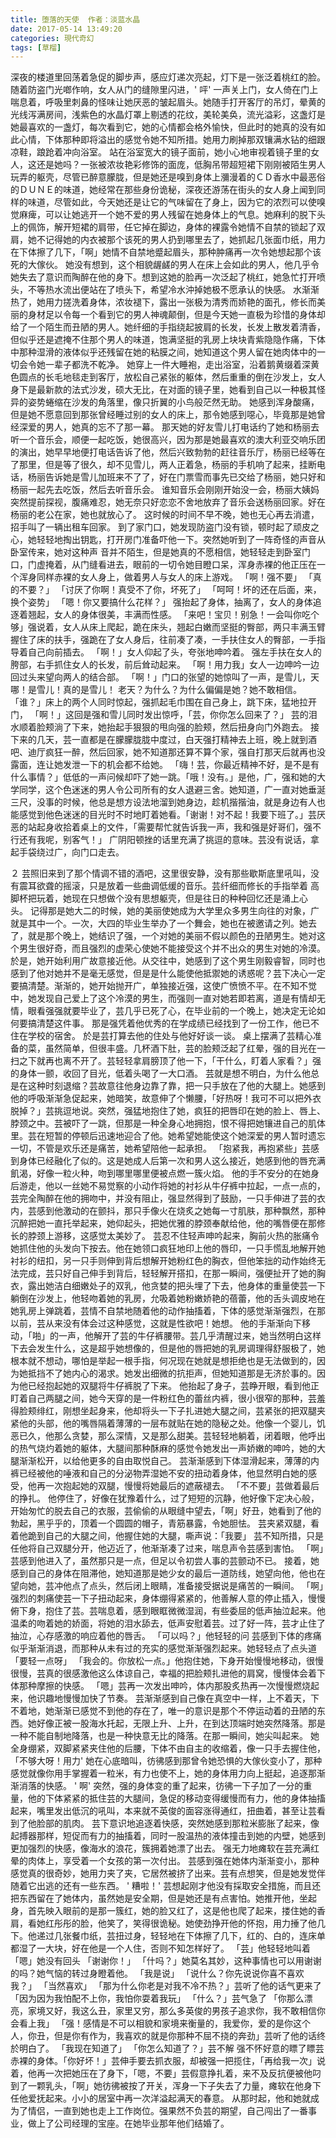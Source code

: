 ```yaml
---
title: 堕落的天使  作者：淡蓝水晶
date: 2017-05-14 13:49:20
categories: 現代奇幻
tags: [草榴]
---
```

深夜的楼道里回荡着急促的脚步声，感应灯递次亮起，灯下是一张泛着桃红的脸。随着防盗门光啷作响，女人从门的缝隙里闪进，' 呯' 一声关上门，女人倚在门上喘息着，呼吸里刺鼻的怪味让她厌恶的皱起眉头。她随手打开客厅的吊灯，晕黄的光线泻满房间，浅紫色的水晶灯罩上剔透的花纹，美轮美奂，流光溢彩，这盏灯是她最喜欢的一盏灯，每次看到它，她的心情都会格外愉快，但此时的她真的没有如此心情，下体那种即将溢出的感觉令她不知所措。她用力刷掉那双镶满水钻的细跟凉鞋，踉跄着冲向浴室。
站在浴室宽大的镜子面前，她小心地审视着镜子里的女人，这还是她吗？一张被浓妆艳彩修饰的面庞，低胸吊带超短裙下刚刚被陌生男人玩弄的躯壳，尽管已醉意朦胧，但是她还是嗅到身体上瀰漫着的ＣＤ香水中最恶俗的ＤＵＮＥ的味道，她经常在那些身份诡秘，深夜还游荡在街头的女人身上闻到同样的味道，尽管如此，今天她还是让它的气味留在了身上，因为它的浓烈可以使嗅觉麻痺，可以让她逃开一个她不爱的男人残留在她身体上的气息。她麻利的脱下头上的佩饰，解开短裙的肩带，任它掉在脚边，身体的裸露令她情不自禁的锁起了双肩，她不记得她的内衣被那个该死的男人扔到哪里去了，她抓起几张面巾纸，用力在下体擦了几下，「啊」她情不自禁地蹙起眉头，那种肿痛再一次令她想起那个该死的大傢伙。
她没有想到，这个相貌龌鹾的男人在床上会如此的男人，他几乎令她失去了意识而陶醉在他的身下。想到这她的脸再一次泛起了桃红，她急忙打开喷头，不等热水流出便站在了喷头下，希望冷水沖掉她极不愿承认的快感。
水渐渐热了，她用力搓洗着身体，浓妆褪下，露出一张极为清秀而娇艳的面孔，修长而美丽的身材足以令每一个看到它的男人神魂颠倒，但是今天她一直极为珍惜的身体却给了一个陌生而丑陋的男人。她纤细的手指绕起披肩的长发，长发上散发着清香，但似乎还是遮掩不住那个男人的味道，饱满坚挺的乳房上块块青紫隐隐作痛，下体中那种湿滑的液体似乎还残留在她的粘膜之间，她知道这个男人留在她肉体中的一切会令她一辈子都洗不乾净。
她穿上一件大睡袍，走出浴室，沿着鹅黄缀着深黄色圆点的长毛地毯走到客厅，放松自己紧张的躯体，然后重重的倒在沙发上，女人身下是最新款的法式沙发，硕大无比，在对面的镜子里，她看到自己以一种极其怪异的姿势蜷缩在沙发的角落里，像只折翼的小鸟般茫然无助。
她感到浑身酸痛，但是她不愿意回到那张曾经睡过别的女人的床上，那令她感到噁心，毕竟那是她曾经深爱的男人，她真的忘不了那一幕。
那天她的好友雪儿打电话约了她和杨丽去听一个音乐会，顺便一起吃饭，她很高兴，因为那是她最喜欢的澳大利亚交响乐团的演出，她早早地便打电话告诉了他，然后兴致勃勃的赶往音乐厅，杨丽已经等在了那里，但是等了很久，却不见雪儿，两人正着急，杨丽的手机响了起来，挂断电话，杨丽告诉她是雪儿加班来不了了，好在门票雪而事先已交给了杨丽，她只好和杨丽一起先去吃饭，然后去听音乐会。
谁知音乐会刚刚开始没一会，杨丽大姨妈突然提前探视，腹痛难忍，她无奈只好恋恋不舍地放弃了音乐会送杨丽回家。好在杨丽的老公在家，她也就放心了。
这时候的时间不早不晚，她也无心再去消遣，招手叫了一辆出租车回家。
到了家门口，她发现防盗门没有锁，顿时起了顽皮之心，她轻轻地掏出钥匙，打开房门准备吓他一下。突然她听到了一阵奇怪的声音从卧室传来，她对这种声
音并不陌生，但是她真的不愿相信，她轻轻走到卧室门口，门虚掩着，从门缝看进去，眼前的一切令她目瞪口呆，浑身赤裸的他正压在一个浑身同样赤裸的女人身上，做着男人与女人的床上游戏。
「啊！强不要」
「真的不要？」
「讨厌了你啊！真受不了你，坏死了」
「呵呵！坏的还在后面，来，换个姿势」
「嗯！你又要搞什么花样？」
强抬起了身体，抽离了，女人的身体追逐着翘起，女人的身体很美，丰满而性感。
「来吧！宝贝！别急！一会叫你吃个够」强说着，女人从床上爬起，跪在床头，翘起白嫩而坚挺的臀部，两只丰满玉臂握住了床的扶手，强跪在了女人身后，往前凑了凑，一手扶住女人的臀部，一手指导着自己向前插去。
「啊！」女人仰起了头，夸张地呻吟着。
强左手扶在女人的胯部，右手抓住女人的长发，前后耸动起来。
「啊！用力我」女人一边呻吟一边回过头来望向两人的结合部。
「啊！」门口的张望的她惊叫了一声，是雪儿，天哪！是雪儿！真的是雪儿！
老天？为什么？为什么偏偏是她？她不敢相信。
「谁？」床上的两个人同时惊起，强抓起毛巾围在自己身上，跳下床，猛地拉开门，
「啊！」这回是强和雪儿同时发出惊呼，「芸，你你怎么回来了？」
芸的泪水顺着脸颊淌了下来，她抬起手狠狠的甩向强的脸颊，然后扭身向门外跑去。
接下来的几天，芸一直都是在朦朦胧胧中度过，白天强打精神去上班，晚上就到酒吧、迪厅疯狂一醉，然后回家，她不知道那还算不算个家，强自打那天后就再也没露面，连让她发泄一下的机会都不给她。
「嗨！芸，你最近精神不好，是不是有什么事情？」低低的一声问候却吓了她一跳。「哦！没有。」是他，广，强和她的大学同学，这个色迷迷的男人令公司所有的女人退避三舍。她知道，广一直对她垂涎三尺，没事的时候，他总是想方设法地溜到她身边，趁机揩揩油，就是身边有人也能感觉到他色迷迷的目光时不时地盯着她看。「谢谢！对不起！我要下班了。」芸厌恶的站起身收拾着桌上的文件，「需要帮忙就告诉我一声，我和强是好哥们，强不行还有我呢，别客气！」
广阴阳顿挫的话里充满了挑逗的意味。芸没有说话，拿起手袋绕过广，向门口走去。

２
芸照旧来到了那个情调不错的酒吧，这里很安静，没有那些歇斯底里吼叫，没有震耳欲聋的摇滚，只是放着一些曲调低缓的音乐。芸纤细而修长的手指举着
高脚杯把玩着，她现在只想做个没有思想躯壳，但是往日的种种回忆还是涌上心
头。
记得那是她大二的时候，她的美丽使她成为大学里众多男生向往的对象，广就是其中一个。一次，大四的毕业生举办了一个舞会，她也在被邀请之列。她去了，就是那个晚上，她结识了强，一个对她的美丽不假以颜色的丑陋男生。她对这个男生很好奇，而且强烈的虚荣心使她不能接受这个并不出众的男生对她的冷漠。
於是，她开始利用广故意接近他。从交往中，她感到了这个男生刚毅睿智，同时也感到了他对她并不是毫无感觉，但是是什么能使他抵禦她的诱惑呢？芸下决心一定要搞清楚。渐渐的，她开始抛开广，单独接近强，这使广愤愤不平。在不知不觉中，她发现自己爱上了这个冷漠的男生，而强则一直对她若即若离，道是有情却无情，眼看强强就要毕业了，芸几乎已死了心，在毕业前的一个晚上，她决定无论如何要搞清楚这件事。
那是强凭着他优秀的在学成绩已经找到了一份工作，他已不住在学校的宿舍。
於是芸打算去他的住处与他好好谈一谈。
桌上摆满了芸精心准备的菜，虽然简单，但很丰盛。几杯酒下肚，芸的脸颊泛起了红晕，强的目光在一扫之下就再也离不开了。芸轻轻拿肩膀顶了他一下，「干什么，盯着人家看？」强的身体一颤，收回了目光，低着头喝了一大口酒。
芸就是想不明白，为什么他总是在这种时刻退缩？芸故意往他身边靠了靠，把一只手放在了他的大腿上。她感到他的呼吸渐渐急促起来，她暗笑，故意伸了个懒腰，「好热呀！我可不可以把外衣脱掉？」芸挑逗地说。突然，强猛地抱住了她，疯狂的把唇印在她的脸上、唇上、脖颈之中。芸被吓了一跳，但那是一种全身心地拥抱，恨不得把她镶进自己的肌体里。芸在短暂的停顿后迅速地迎合了他。她希望她能使这个她深爱的男人暂时遗忘一切，不管是欢乐还是痛苦，她希望陪他一起承担。
「抱紧我，再抱紧些」芸感到身体已经融化了似的。这是她成人后第一次和男人这么接近，她感到他的唇充满飢渴，好像一粒火种，吻到哪里哪里便被点燃一簇火焰。
他的手不安分的在她身后游走，他以一丝她不易觉察的小动作将她的衬衫从牛仔裤中拉起，一点一点的，芸完全陶醉在他的拥吻中，并没有阻止，强显然得到了鼓励，一只手伸进了芸的衣内，芸感到他激动的在颤抖，那只手像火在烧炙之她每一寸肌肤，那种飘然，那种沉醉把她一直托举起来，她仰起头，把她优雅的脖颈奉献给他，他的嘴唇便在那修长的脖颈上游移，这感觉太美妙了。
芸忍不住轻声呻吟起来，胸前火热的胀痛令她抓住他的头发向下按去。他在她领口疯狂地印上他的唇印，一只手慌乱地解开她衬衫的纽扣，另一只手则伸到背后想解开她粉红色的胸衣，但他笨拙的动作始终无法完成，芸只好自己伸手到背后，轻轻解开搭扣，在那一瞬间，强便扯开了她的胸衣，露出她洁白细嫩处子的双乳，他贪婪的把头埋了下去，他身体的重量使芸一下躺倒在沙发上，他轻吻着她的乳房，允吸着她粉嫩娇艳的蓓蕾，他的舌头调皮地在她乳房上弹跳着，芸情不自禁地随着他的动作抽搐着，下体的感觉渐渐强烈，在那以前，芸从来没有体会过这种感觉，这就是性欲吧！她想。
他的手渐渐向下移动，「啪」的一声，他解开了芸的牛仔裤腰带。芸几乎清醒过来，她当然明白这样下去会发生什么，这是超乎她想像的，但是他的唇把她的乳房调理得舒服极了，她根本就不想动，哪怕是举起一根手指，何况现在她就是想拒绝也是无法做到的，因为她抵挡不了她内心的渴求。她发出细微的抗拒声，但她知道那是无济於事的。因为他已经抱起她的双腿将牛仔裤脱了下来。
他抬起了身子，芸睁开眼，看到他正盯着自己两腿之间，她今天穿的是一件粉红色的蕾丝内裤，很小很窄的那种，芸羞得脸颊绯红，刚想坐起身来，他却将头一下子扎进她大腿之间，芸紧张的把双腿夹紧他的头部，他的嘴唇隔着薄薄的一层布就贴在她的隐秘之处。他像一个婴儿，饥恶已久，他那么贪婪，那么深情，又是那么甜美。芸轻轻地躺着，闭着眼，他呼出的热气烧灼着她的躯体，大腿间那种酥麻的感觉令她发出一声娇嫩的呻吟，她的大腿渐渐松开，以给他更多的自由取悦自己。
芸渐渐感到下体湿滑起来，薄薄的内裤已经被他的唾液和自己的分泌物弄湿她不安的扭动着身体，他显然明白她的感受，他再一次抱起她的双腿，慢慢将她最后的遮蔽褪去。
「不不要」芸做着最后的挣扎。
他停住了，好像在犹豫着什么，过了短短的沉静，他好像下定决心般，开始匆忙的脱去自己的衣服，芸偷偷的从眼缝中望去，「啊」好丑，她看到了他的勃起，黑乎乎的，顶着一个圆圆的帽子，青筋暴露，令她胆怯。
芸夹紧双腿，看着他跪到自己的大腿之间，他握住她的大腿，嘶声说：「我要」
芸不知所措，只是任他将自己双腿分开，他迈近了，他渐渐凑了过来，喘息声令芸感到害怕。
「啊」芸感到他进入了，虽然那只是一点，但足以令初尝人事的芸颤动不已。
接着，她感到自己的身体在阻滞他，她知道那是她少女的最后一道防线，她望向他，他也在望向她，芸冲他点了点头，然后闭上眼睛，准备接受据说是痛苦的一瞬间。
「啊」强烈的刺痛使芸一下子扭动起来，身体绷得紧紧的，他善解人意的停止插入，慢慢俯下身，抱住了芸。芸喘息着，感到眼眶微微湿润，有些委屈的低声抽泣起来。他温柔的吻着她的娇面，将她的泪水舔去，低声安慰着芸。过了好一阵，芸才止住了抽泣，心存感激的响应着他的唇舌。
「可以吗？」他轻轻的问
芸感到下体的疼痛似乎渐渐消退，而那种从未有过的充实的感觉渐渐强烈起来。她轻轻点了点头道「要轻一点呀」
「我会的。你放松一点。」他抱住她，下身开始慢慢地移动，很慢很慢，芸真的很感激他这么体谅自己，幸福的把脸颊扎进他的肩窝，慢慢体会着下体那种摩擦的快感。
「嗯」芸再一次发出呻吟，体内那股炙热再一次慢慢燃烧起来，他识趣地慢慢加快了节奏。
芸渐渐感到自己像在真空中一样，上不着天，下不着地，她渐渐已感觉不到他的存在了，唯一的意识是那个不停运动着的丑陋的东西。她好像正被一股海水托起，无限上升、上升，在到达顶端时她突然降落。那是一种不能自制地降落，也是一种快意无比的降落。在那一瞬间，她尖叫起来。
她全身绷紧，双脚紧紧夹住他的后腰，下体不由自主的收缩着，像一只手去握住他，「不够大呀！用力' 她在心底暗叫，彷彿感到那曾令她恐惧的大傢伙变小了，那种感觉就像你用手掌握着一粒米，有力也使不上，她的身体用力向上挺起，追逐那渐渐消落的快感。
' 啊' 突然，强的身体变的重了起来，彷彿一下子加了一分的重量，他的下体紧紧的抵住芸的大腿间，急促的移动变得缓慢而有力，他的身体抽搐起来，嘴里发出低沉的吼叫，本来就不英俊的面容涨得通红，扭曲着，甚至让芸看到了他脸部的肌肉。
芸下意识地追逐着快感，突然她感到那粒米膨胀了起来，像起搏器那样，短促而有力的抽搐着，同时一股温热的液体撞击到她的内壁，她感到更加强烈的快感，像海水的浪花，簇拥着她漂了出去。
强无力地瘫软在芸充满红晕的肉体上，享受着一个女孩的第一次付出。
芸感到强在她体内渐渐变小，那种感觉真的很奇妙，她用力夹了夹，它居然被挤了出来。芸有点想笑，但是她发觉伴随着它出逃的还有一些东西。
' 糟啦！' 芸想起刚才他没有採取安全措施，而且还把东西留在了她体内，虽然她是安全期，但是她还是有点害怕。她推开他，坐起身，首先映入眼前的是那一簇红，她的脸又红了，这是他也爬了起来，搂住她的香肩，看她红彤彤的脸，他笑了，笑得很诡秘。她使劲挣开他的怀抱，用力捶了他几下。他递过几张餐巾纸，芸扭过身，轻轻地在下体擦了几下，红的、白的，连床单都湿了一大块，好在他是一个人住，否则不知怎样好了。
「芸」他轻轻地叫着
「嗯」她没有回头
「谢谢你！」
「什吗？」她莫名其妙，这种事情也可以用谢谢的吗？她气恼的转过身瞪着他。
「我是说」
「说什么？你先说说你喜不喜欢我？」
「当然喜欢」
「那为什么你老是对我不冷不热？」芸听了他的话气更来了
「因为因为我怕配不上你，我怕你耍着我玩」
「什么？」芸气急了
「你那么漂亮，家境又好，我这么丑，家里又穷，那么多英俊的男孩子追求你，我不敢相信你会看上我」
「强！感情是不可以相貌和家境来衡量的，我爱你，爱的是你这个人，你丑，但是你有作为，我喜欢的就是你那种不屈不挠的奔劲」芸听了他的话终於明白了。
「我现在知道了」
「你怎么知道了？」芸不解
强不怀好意的瞟了瞟芸赤裸的身体。「你好坏！」芸伸手要去抓衣服，却被强一把揽住，「再给我一次」说着，他再一次把她压在了身下，「嗯，不要」芸假意挣扎着，来不及反抗便被他叼到了一颗乳头，「啊」她彷彿被按了开关，浑身一下子失去了力量，瘫软在他身下任他爱抚起来。小小的居室中再一次洋溢起满天的春意。
从那时起，他和她就成为了情侣，一直到她也走上工作岗位。强果然不负芸的期望，自己闯出了一番事业，做上了公司经理的宝座。在她毕业那年他们结婚了。
